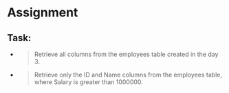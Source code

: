 # Assignment

## Task:
* > Retrieve all columns from the employees table created in the day 3.
* > Retrieve only the ID and Name columns from the employees table, where Salary is greater than 1000000.
